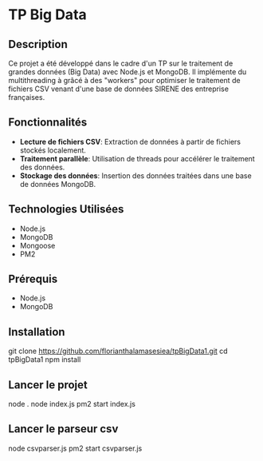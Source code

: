 # TP Big Data

## Description

Ce projet a été développé dans le cadre d'un TP sur le traitement de grandes données (Big Data) avec Node.js et MongoDB. 
Il implémente du multithreading à grâcé à des "workers" pour optimiser le traitement de fichiers CSV venant d'une base de données SIRENE des entreprise françaises.

## Fonctionnalités

- **Lecture de fichiers CSV**: Extraction de données à partir de fichiers stockés localement.
- **Traitement parallèle**: Utilisation de threads pour accélérer le traitement des données.
- **Stockage des données**: Insertion des données traitées dans une base de données MongoDB.

## Technologies Utilisées

- Node.js
- MongoDB
- Mongoose
- PM2

## Prérequis

- Node.js
- MongoDB

## Installation

git clone https://github.com/florianthalamasesiea/tpBigData1.git
cd tpBigData1
npm install

## Lancer le projet
node .
node index.js
pm2 start index.js

## Lancer le parseur csv
node csvparser.js
pm2 start csvparser.js
